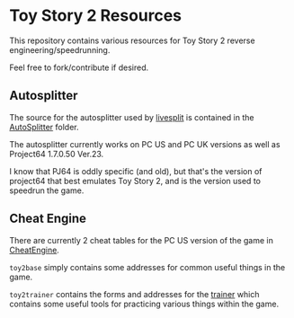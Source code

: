 # Toy Story 2 Resources

This repository contains various resources for Toy Story 2 reverse engineering/speedrunning.

Feel free to fork/contribute if desired.

## Autosplitter

The source for the autosplitter used by [livesplit](http://livesplit.org/) is contained in the [AutoSplitter](AutoSplitter) folder.

The autosplitter currently works on PC US and PC UK versions as well as Project64 1.7.0.50 Ver.23.

I know that PJ64 is oddly specific (and old), but that's the version of project64 that best emulates Toy Story 2, and is the version used to speedrun the game.

## Cheat Engine

There are currently 2 cheat tables for the PC US version of the game in [CheatEngine](CheatEngine).

`toy2base` simply contains some addresses for common useful things in the game.

`toy2trainer` contains the forms and addresses for the [trainer](https://www.speedrun.com/toys2/thread/n8y8a) which contains some useful tools for practicing various things within the game.
